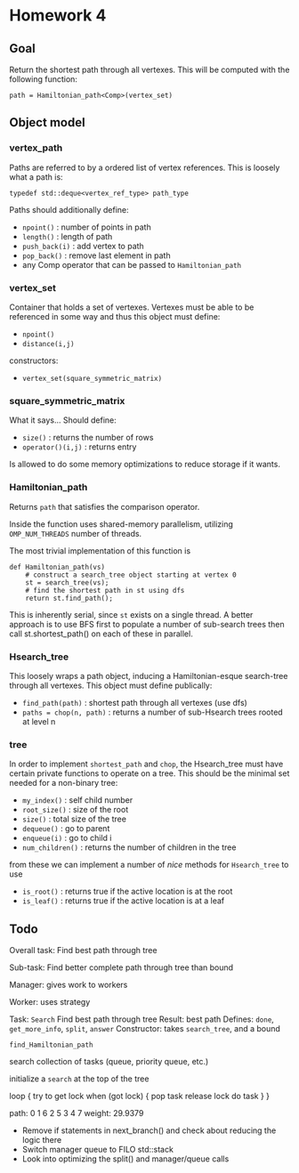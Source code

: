 # Homework 4

## Goal

Return the shortest path through all vertexes. This will be computed
with the following function:

    path = Hamiltonian_path<Comp>(vertex_set)

## Object model

### vertex_path

Paths are referred to by a ordered list of vertex references. This is
loosely what a path is:

    typedef std::deque<vertex_ref_type> path_type

Paths should additionally define:

* `npoint()` : number of points in path
* `length()` : length of path
* `push_back(i)`  : add vertex to path
* `pop_back()` : remove last element in path
* any Comp operator that can be passed to `Hamiltonian_path`

### vertex_set

Container that holds a set of vertexes. Vertexes must be able to be
referenced in some way and thus this object must define:

* `npoint()`
* `distance(i,j)`

constructors:

* `vertex_set(square_symmetric_matrix)`

### square_symmetric_matrix

What it says... Should define:

* `size()` : returns the number of rows
* `operator()(i,j)` : returns entry

Is allowed to do some memory optimizations to reduce storage if it
wants.

### Hamiltonian_path

Returns `path` that satisfies the comparison operator.

Inside the function uses shared-memory parallelism, utilizing
`OMP_NUM_THREADS` number of threads.

The most trivial implementation of this function is

    def Hamiltonian_path(vs)
        # construct a search_tree object starting at vertex 0
        st = search_tree(vs);
        # find the shortest path in st using dfs
        return st.find_path();

This is inherently serial, since `st` exists on a single thread. A
better approach is to use BFS first to populate a number of sub-search
trees then call st.shortest_path() on each of these in parallel.

### Hsearch_tree

This loosely wraps a path object, inducing a Hamiltonian-esque
search-tree through all vertexes. This object must define publically:

* `find_path(path)` : shortest path through all vertexes (use dfs)
* `paths = chop(n, path)` : returns a number of sub-Hsearch trees rooted at level n

### tree

In order to implement `shortest_path` and `chop`, the Hsearch_tree
must have certain private functions to operate on a tree. This should
be the minimal set needed for a non-binary tree:

* `my_index()` : self child number
* `root_size()` : size of the root
* `size()` : total size of the tree
* `dequeue()` : go to parent
* `enqueue(i)` : go to child i
* `num_children()` : returns the number of children in the tree

from these we can implement a number of _nice_ methods for
`Hsearch_tree` to use

* `is_root()` : returns true if the active location is at the root
* `is_leaf()` : returns true if the active location is at a leaf


## Todo

Overall task: Find best path through tree

Sub-task: Find better complete path through tree than bound

Manager: gives work to workers

Worker: uses strategy


Task: `Search`
Find best path through tree
Result: best path
Defines: `done`, `get_more_info`, `split`, `answer`
Constructor: takes `search_tree`, and a bound


`find_Hamiltonian_path`

search collection of tasks (queue, priority queue, etc.)

initialize a `search` at the top of the tree

loop {
try to get lock
when (got lock) {
pop task
release lock
do task
}
}


path: 0 1 6 2 5 3 4 7 weight: 29.9379


* Remove if statements in next_branch() and check about reducing the
logic there
* Switch manager queue to FILO std::stack
* Look into optimizing the split() and manager/queue calls
